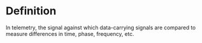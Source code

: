 # Definition

In telemetry, the signal against which data-carrying signals are
compared to measure differences in time, phase, frequency, etc.
